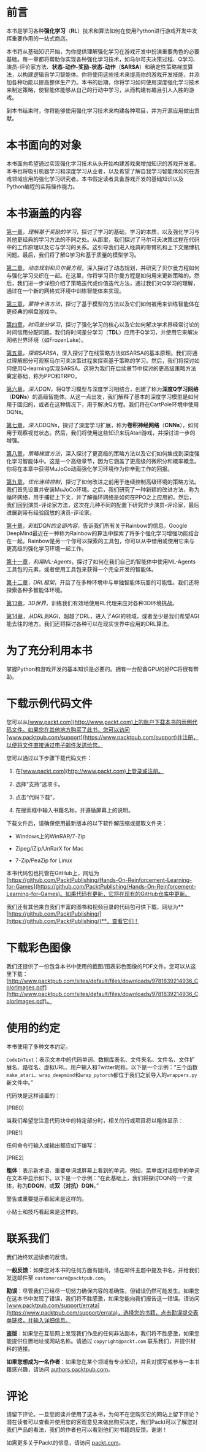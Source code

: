 # 前言

本书是学习各种**强化学习**（**RL**）技术和算法如何在使用Python进行游戏开发中发挥重要作用的一站式商店。

本书将从基础知识开始，为你提供理解强化学习在游戏开发中扮演重要角色的必要基础。每一章都将帮助你实现各种强化学习技术，如马尔可夫决策过程、Q学习、演员-评论家方法、**状态-动作-奖励-状态-动作**（**SARSA**）和确定性策略梯度算法，以构建逻辑自学习智能体。你将使用这些技术来提高你的游戏开发技能，并添加各种功能以提高整体生产力。本书的后期，你将学习如何使用深度强化学习技术来制定策略，使智能体能够从自己的行动中学习，从而构建有趣且引人入胜的游戏。

到本书结束时，你将能够使用强化学习技术来构建各种项目，并为开源应用做出贡献。

# 本书面向的对象

本书面向希望通过实现强化学习技术从头开始构建游戏来增加知识的游戏开发者。本书也将吸引机器学习和深度学习从业者，以及希望了解自我学习智能体如何在游戏领域应用的强化学习研究者。本书假定读者具备游戏开发的基础知识以及Python编程的实际操作能力。

# 本书涵盖的内容

[第一章](5553d896-c079-4404-a41b-c25293c745bb.xhtml)，*理解基于奖励的学习*，探讨了学习的基础，学习的本质，以及强化学习与其他更经典的学习方法的不同之处。从那里，我们探讨了马尔可夫决策过程在代码中的工作原理以及它与学习的关系。这引导我们进入经典的带臂机和上下文赌博机问题。最后，我们将了解Q学习和基于质量的模型学习。

[第二章](8237fd36-1edf-4da0-b271-9a50c5b8deb3.xhtml)，*动态规划和贝尔曼方程*，深入探讨了动态规划，并研究了贝尔曼方程如何与强化学习交织在一起。在这里，你将学习贝尔曼方程是如何用来更新策略的。然后，我们进一步详细介绍了策略迭代或价值迭代方法，通过我们对Q学习的理解，通过在一个新的网格式环境中训练智能体来实现。

[第三章](5f6ea967-ae50-426e-ad18-c8dda835a950.xhtml)，*蒙特卡洛方法*，探讨了基于模型的方法以及它们如何被用来训练智能体在更经典的棋盘游戏中。

[第四章](bb05e528-e21b-4753-9e4c-372b8ed11e96.xhtml)，*时间差分学习*，探讨了强化学习的核心以及它如何解决学术界经常讨论的时间信用分配问题。我们将时间差分学习（**TDL**）应用于Q学习，并使用它来解决网格世界环境（如FrozenLake）。

[第五章](3e0c16c5-2145-498c-8ba1-b917745e0ef0.xhtml)，*探索SARSA*，深入探讨了在线策略方法如SARSA的基本原理。我们将通过理解部分可观察马尔可夫决策过程来探索基于策略的学习。然后，我们将探讨如何使用Q-learning实现SARSA。这将为我们在后续章节中探讨的更高级策略方法奠定基础，称为PPO和TRPO。

[第六章](a9e9aefb-40af-4886-9b4f-94e725dd2f92.xhtml)，*深入DQN*，将Q学习模型与深度学习相结合，创建了称为**深度Q学习网络**（**DQNs**）的高级智能体。从这一点出发，我们解释了基本的深度学习模型是如何用于回归的，或者在这种情况下，用于解决Q方程。我们将在CartPole环境中使用DQNs。

[第七章](42d53358-6f57-4f67-96ce-d8587cbe7cc5.xhtml)，*深入DDQNs*，探讨了深度学习扩展，称为**卷积神经网络**（**CNNs**），如何用于观察视觉状态。然后，我们将使用这些知识来玩Atari游戏，并探讨进一步的增强。

[第八章](42626cbd-87b8-428c-8f2a-ecc06f5e387c.xhtml)，*策略梯度方法*，深入探讨了更高级的策略方法以及它们如何集成到深度强化学习智能体中。这是一个高级章节，因为它涵盖了更高级的微积分和概率概念。你将在本章中获得MuJoCo动画强化学习环境作为你辛勤工作的回报。

[第九章](2f6812c0-fd1f-4eda-9df2-6c67c8077aec.xhtml)，*优化连续控制*，探讨了如何改进之前用于连续控制高级环境的策略方法。我们首先设置并安装MuJoCo环境。之后，我们研究了一种新颖的改进方法，称为循环网络，用于捕捉上下文，并了解循环网络是如何在PPO之上应用的。然后，我们回到演员-评论家方法，这次在几种不同的配置下研究异步演员-评论家，最后进展到带有经验回放的演员-评论家。

[第十章](1fbfb255-7fd9-44ea-8d02-f385e95d88d2.xhtml)，*彩虹DQN的全部内容*，告诉我们所有关于Rainbow的信息。Google DeepMind最近在一种称为Rainbow的算法中探索了将多个强化学习增强功能结合在一起。Rainbow是另一个你可以探索的工具包，你可以从中借用或使用它来与更高级的强化学习环境一起工作。

[第十一章](ab9a7f4f-60d8-4643-8627-199cf95bcf55.xhtml)，*利用ML-Agents*，探讨了如何在我们自己的智能体中使用ML-Agents工具包的元素，或者使用工具包来获得一个完全开发的智能体。

[第十二章](6d061d35-176a-421a-9b62-aed35f48a6b7.xhtml)，*DRL框架*，开启了在多种环境中与单独智能体玩耍的可能性。我们还将探索各种多智能体环境。

[第13章](e54c6adf-d238-4f1e-8e32-7ba3c5da0f46.xhtml)，*3D世界*，训练我们有效地使用RL代理来应对各种3D环境挑战。

[第14章](a171ddfa-e639-4b4e-9652-4279b5ac872a.xhtml)，*从DRL到AGI*，超越了DRL，进入了AGI的领域，或者至少是我们希望AGI能去往的地方。我们还将探讨各种可以在现实世界中应用的DRL算法。

# 为了充分利用本书

掌握Python和游戏开发的基本知识是必要的。拥有一台配备GPU的好PC将很有帮助。

# 下载示例代码文件

您可以从[www.packt.com](http://www.packt.com)上的账户下载本书的示例代码文件。如果您在其他地方购买了此书，您可以访问[www.packtpub.com/support](https://www.packtpub.com/support)并注册，以便将文件直接通过电子邮件发送给您。

您可以通过以下步骤下载代码文件：

1.  在[www.packt.com](http://www.packt.com)上登录或注册。

1.  选择“支持”选项卡。

1.  点击“代码下载”。

1.  在搜索框中输入书籍名称，并遵循屏幕上的说明。

下载文件后，请确保使用最新版本的以下软件解压缩或提取文件夹：

+   Windows上的WinRAR/7-Zip

+   Zipeg/iZip/UnRarX for Mac

+   7-Zip/PeaZip for Linux

本书代码包也托管在GitHub上，网址为[https://github.com/PacktPublishing/Hands-On-Reinforcement-Learning-for-Games](https://github.com/PacktPublishing/Hands-On-Reinforcement-Learning-for-Games)。如果代码有更新，它将在现有的GitHub仓库中更新。

我们还有其他来自我们丰富的图书和视频目录的代码包可供下载，网址为**[https://github.com/PacktPublishing/](https://github.com/PacktPublishing/)**。查看它们！

# 下载彩色图像

我们还提供了一份包含本书中使用的截图/图表彩色图像的PDF文件。您可以从这里下载：[http://www.packtpub.com/sites/default/files/downloads/9781839214936_ColorImages.pdf](http://www.packtpub.com/sites/default/files/downloads/9781839214936_ColorImages.pdf)。

# 使用的约定

本书使用了多种文本约定。

`CodeInText`：表示文本中的代码单词、数据库表名、文件夹名、文件名、文件扩展名、路径名、虚拟URL、用户输入和Twitter昵称。以下是一个示例：“三个函数`make_atari`、`wrap_deepmind`和`wrap_pytorch`都位于我们之前导入的`wrappers.py`新文件中。”

代码块是这样设置的：

[PRE0]

当我们希望您注意代码块中的特定部分时，相关的行或项目将以粗体显示：

[PRE1]

任何命令行输入或输出都应如下编写：

[PRE2]

**粗体**：表示新术语、重要单词或屏幕上看到的单词。例如，菜单或对话框中的单词在文本中显示如下。以下是一个示例：“在此基础上，我们将探讨DQN的一个变体，称为**DDQN**，或**双（对抗）DQN**。”

警告或重要提示看起来是这样的。

小贴士和技巧看起来是这样的。

# 联系我们

我们始终欢迎读者的反馈。

**一般反馈**：如果您对本书的任何方面有疑问，请在邮件主题中提及书名，并给我们发送邮件至 `customercare@packtpub.com`。

**勘误**：尽管我们已经尽一切努力确保内容的准确性，但错误仍然可能发生。如果您在这本书中发现了错误，我们将不胜感激，如果您能向我们报告这一错误。请访问 [www.packtpub.com/support/errata](https://www.packtpub.com/support/errata)，选择您的书籍，点击勘误提交表单链接，并输入详细信息。

**盗版**：如果您在互联网上发现我们作品的任何非法副本，我们将不胜感激，如果您能提供位置地址或网站名称。请通过 `copyright@packt.com` 联系我们，并提供材料的链接。

**如果您想成为一名作者**：如果您在某个领域有专业知识，并且对撰写或参与一本书籍感兴趣，请访问 [authors.packtpub.com](http://authors.packtpub.com/)。

# 评论

请留下评论。一旦您阅读并使用了这本书，为何不在您购买它的网站上留下评论？潜在读者可以查看并使用您的客观意见来做出购买决定，我们Packt可以了解您对我们产品的看法，我们的作者也可以看到他们对书籍的反馈。谢谢！

如需更多关于Packt的信息，请访问 [packt.com](http://www.packt.com/)。
